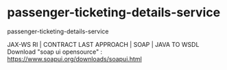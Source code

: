 # passenger-ticketing-details-service
passenger-ticketing-details-service

JAX-WS RI | CONTRACT LAST APPROACH | SOAP | JAVA TO WSDL
Download "soap ui opensource" : https://www.soapui.org/downloads/soapui.html
